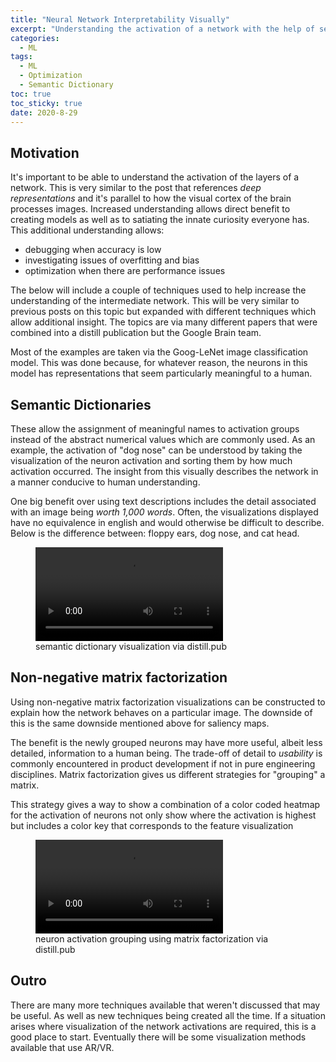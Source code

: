 ```yaml
---
title: "Neural Network Interpretability Visually" 
excerpt: "Understanding the activation of a network with the help of semantic dictionaries and non-neg matrix factorization."
categories:
  - ML
tags:
  - ML
  - Optimization
  - Semantic Dictionary
toc: true
toc_sticky: true
date: 2020-8-29
---
```

<script id="MathJax-script" async src="https://cdnjs.cloudflare.com/ajax/libs/mathjax/2.7.7/MathJax.js?config=TeX-MML-AM_CHTML"></script>

## Motivation
It's important to be able to understand the activation of the layers of a network. This is very similar to the post that references *deep representations* and it's parallel to how the visual cortex of the brain processes images. Increased understanding allows direct benefit to creating models as well as to satiating the innate curiosity everyone has. This additional understanding allows:
- debugging when accuracy is low
- investigating issues of overfitting and bias
- optimization when there are performance issues

The below will include a couple of techniques used to help increase the understanding of the intermediate network. This will be very similar to previous posts on this topic but expanded with different techniques which allow additional insight. The topics are via many different papers that were combined into a distill publication but the Google Brain team.

Most of the examples are taken via the Goog-LeNet image classification model. This was done because, for whatever reason, the neurons in this model has representations that seem particularly meaningful to a human.

## Semantic Dictionaries
These allow the assignment of meaningful names to activation groups instead of the abstract numerical values which are commonly used. As an example, the activation of "dog nose" can be understood by taking the visualization of the neuron activation and sorting them by how much activation occurred. The insight from this visually describes the network in a manner conducive to human understanding. 

One big benefit over using text descriptions includes the detail associated with an image being *worth 1,000 words*. Often, the visualizations displayed have no equivalence in english and would otherwise be difficult to describe. Below is the difference between: floppy ears, dog nose, and cat head.

<figure class='align-center'> <video autoplay='autoplay' loop='loop'>
    <source src='{{ site.baseurl }}/assets/posts/nn-interpret-visual/semantic-dictionary.webm' type='video/webm'>
  </video>
  <figcaption>semantic dictionary visualization via distill.pub</figcaption>
</figure>

## Non-negative matrix factorization
Using non-negative matrix factorization visualizations can be constructed to explain how the network behaves on a particular image. The downside of this is the same downside mentioned above for saliency maps.

The benefit is the newly grouped neurons may have more useful, albeit less detailed, information to a human being. The trade-off of detail to *usability* is commonly encountered in product development if not in pure engineering disciplines. Matrix factorization gives us different strategies for "grouping" a matrix.

This strategy gives a way to show a combination of a color coded heatmap for the activation of neurons not only show where the activation is highest but includes a color key that corresponds to the feature visualization

<figure class='align-center'> <video autoplay='autoplay' loop='loop'> <source src='{{ site.baseurl }}/assets/posts/nn-interpret-visual/matrix-factorization.webm' type='video/webm'> </video> <figcaption>neuron activation grouping using matrix factorization via distill.pub</figcaption> </figure> 

## Outro
There are many more techniques available that weren't discussed that may be useful. As well as new techniques being created all the time. If a situation arises where visualization of the network activations are required, this is a good place to start. Eventually there will be some visualization methods available that use AR/VR.